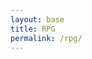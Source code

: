 ```yaml
---
layout: base
title: RPG
permalink: /rpg/
---
```


<canvas id='gameCanvas'></canvas>

<script type="module">
    import GameControl from '{{site.baseurl}}/assets/js/rpg/GameControl.js';

    function resizeCanvas() {
        const canvas = document.getElementById('gameCanvas');
        canvas.width = window.innerWidth;
        canvas.height = window.innerHeight;
    }

    document.addEventListener('fullscreenchange', resizeCanvas);
    window.addEventListener('resize', resizeCanvas);
    resizeCanvas();

    // Background data for the first image
    const image_src = "{{site.baseurl}}/images/rpg/41524.jpg";
    const image_data = {
        pixels: {height: 580, width: 1038}
    };
    const image = {src: image_src, data: image_data};

    // Background data for the second image
    const image_src2 = "{{site.baseurl}}/images/rpg/Maze_Background.png"; // Replace with your second image path
    const image_data2 = {
        pixels: {height: 580, width: 1038}
    };
    const image2 = {src: image_src2, data: image_data2};

    const sprite_src = "{{site.baseurl}}/images/rpg/Bunny-Sprite.png";
    const sprite_data = {
        SCALE_FACTOR: 10,
        STEP_FACTOR: 1000,
        ANIMATION_RATE: 50,
        pixels: {height: 159, width: 119},
        orientation: {rows: 4, columns: 3},
        down: {row: 0, start: 0, columns: 3},
        left: {row: 2, start: 0, columns: 3},
        right: {row: 3, start: 0, columns: 3},
        up: {row: 1, start: 0, columns: 3},
    };
    const sprite = {src: sprite_src, data: sprite_data};

    // Assets for game, including both background images
    const assets = {
        image: [image, image2], // Pass both images
        sprite: sprite
    };

    // Start game engine
    GameControl.start(assets);

    // Fullscreen toggle function
    function toggleFullScreen() {
        const canvas = document.getElementById('gameCanvas');
        if (!document.fullscreenElement) {
            if (canvas.requestFullscreen) {
                canvas.requestFullscreen();
            }
        } else {
            if (document.exitFullscreen) {
                document.exitFullscreen();
            }
        }
    }

    const canvas = document.getElementById('gameCanvas');
    canvas.addEventListener('click', toggleFullScreen); // Click to enter full-screen
</script>

